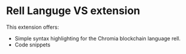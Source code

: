 # Rell Languge VS extension

This extension offers:
- Simple syntax highlighting for the Chromia blockchain language rell.
- Code snippets
